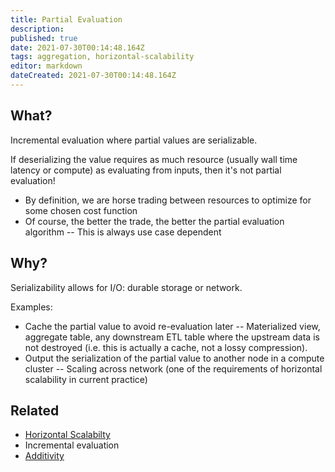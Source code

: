 ```yaml
---
title: Partial Evaluation
description: 
published: true
date: 2021-07-30T00:14:48.164Z
tags: aggregation, horizontal-scalability
editor: markdown
dateCreated: 2021-07-30T00:14:48.164Z
---
```


## What?

Incremental evaluation where partial values are serializable.

If deserializing the value requires as much resource (usually wall time latency or compute) as evaluating from inputs, then it's not partial evaluation!
* By definition, we are horse trading between resources to optimize for some chosen cost function
* Of course, the better the trade, the better the partial evaluation algorithm
-- This is always use case dependent

## Why?

Serializability allows for I/O: durable storage or network.

Examples:
* Cache the partial value to avoid re-evaluation later
-- Materialized view, aggregate table, any downstream ETL table where the upstream data is not destroyed (i.e. this is actually a cache, not a lossy compression).
* Output the serialization of the partial value to another node in a compute cluster
-- Scaling across network (one of the requirements of horizontal scalability in current practice)

## Related
* [Horizontal Scalabilty](/training/qram/horizontal-scaling)
* Incremental evaluation
* [Additivity](/training/qram/additivity)

